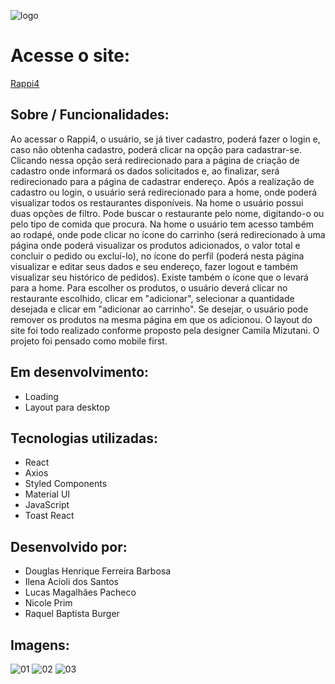 ![logo](https://user-images.githubusercontent.com/103120880/183503193-99500a38-5086-4497-bf13-8052e4746758.png)

# Acesse o site:

<a href=http://alves-labe-food1.surge.sh/>Rappi4</a>

## Sobre / Funcionalidades:

Ao acessar o Rappi4, o usuário, se já tiver cadastro, poderá fazer o login e, caso não obtenha cadastro, poderá clicar na opção para cadastrar-se. Clicando nessa opção será redirecionado para a página de criação de cadastro onde informará os dados solicitados e, ao finalizar, será redirecionado para a página de cadastrar endereço. Após a realização de cadastro ou login, o usuário será redirecionado para a home, onde poderá visualizar todos os restaurantes disponíveis. 
Na home o usuário possui duas opções de filtro. Pode buscar o restaurante pelo nome, digitando-o ou pelo tipo de comida que procura. 
Na home o usuário tem acesso também ao rodapé, onde pode clicar no ícone do carrinho (será redirecionado à uma página onde poderá visualizar os produtos adicionados, o valor total e concluir o pedido ou excluí-lo), no ícone do perfil (poderá nesta página visualizar e editar seus dados e seu endereço, fazer logout e também visualizar seu histórico de pedidos). Existe também o ícone que o levará para a home.
Para escolher os produtos, o usuário deverá clicar no restaurante escolhido, clicar em "adicionar", selecionar a quantidade desejada e clicar em "adicionar ao carrinho". Se desejar, o usuário pode remover os produtos na mesma página em que os adicionou.
O layout do site foi todo realizado conforme proposto pela designer Camila Mizutani.
O projeto foi pensado como mobile first. 

## Em desenvolvimento:

- Loading
- Layout para desktop

## Tecnologias utilizadas:

- React
- Axios
- Styled Components
- Material UI
- JavaScript
- Toast React

## Desenvolvido por:

- Douglas Henrique Ferreira Barbosa
- Ilena Acioli dos Santos
- Lucas Magalhães Pacheco
- Nicole Prim
- Raquel Baptista Burger

## Imagens:
![01](https://user-images.githubusercontent.com/103120880/183503237-813076c4-c641-4d3d-a351-1964c0c67e00.jpg)
![02](https://user-images.githubusercontent.com/103120880/183503238-e0eb039d-7972-4054-bb07-598fe17fb3b1.jpg)
![03](https://user-images.githubusercontent.com/103120880/183503234-29810b25-19c6-4e5c-963a-da71a2fd1227.jpg)

